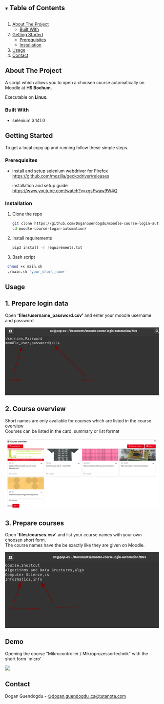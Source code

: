 <!-- TABLE OF CONTENTS -->
<details open="open">
  <summary><h2 style="display: inline-block">Table of Contents</h2></summary>
  <ol>
    <li>
      <a href="#about-the-project">About The Project</a>
      <ul>
        <li><a href="#built-with">Built With</a></li>
      </ul>
    </li>
    <li>
      <a href="#getting-started">Getting Started</a>
      <ul>
        <li><a href="#prerequisites">Prerequisites</a></li>
        <li><a href="#installation">Installation</a></li>
      </ul>
    </li>
    <li><a href="#usage">Usage</a></li>
    <li><a href="#contact">Contact</a></li>
  </ol>
</details>



<!-- ABOUT THE PROJECT -->
## About The Project
A script which allows you to open a choosen course automatically on Moodle at **HS Bochum**.

Executable on **Linux**.


### Built With

* selenium 3.141.0




<!-- GETTING STARTED -->
## Getting Started

To get a local copy up and running follow these simple steps.

### Prerequisites
* install and setup selenium webdriver for Firefox  
  <a>https://github.com/mozilla/geckodriver/releases<a/>
  
   installation and setup guide    
  <a>https://www.youtube.com/watch?v=xgsFwaw9W4Q<a/>
 


### Installation

1. Clone the repo
   ```sh
   git clone https://github.com/DoganGuendogdu/moodle-course-login-automation.git
   cd moodle-course-login-automation/

   ```
2. Install requirements
   ```sh
   pip3 install -r requirements.txt
   ```
3. Bash script 
  ```sh
   chmod +x main.sh
   ./main.sh 'your_short_name'
   ```


<!-- USAGE EXAMPLES -->
## Usage

## 1. Prepare login data 
Open **'files/username_password.csv'** and enter your moodle username and password

<img src = "images/login.png"/>

## 2. Course overview 
Short names are only available for courses which are listed in the course overview  
Courses can be listed in the card, summary or list format

<img src = "images/card_view.png"/>

## 3. Prepare courses
Open **'files/courses.csv'** and list your course names with your own choosen short form.  
The course names have the be exactly like they are given on Moodle.

<img src = "images/courses.png"/>

## Demo
Opening the course "Mikrocontroller / Mikroprozessortechnik" with the short form 'micro'

<img src = "images/demo.gif"/>

<!-- CONTACT -->
## Contact
Dogan Guendogdu - @dogan.guendogdu_cs@tutanota.com




